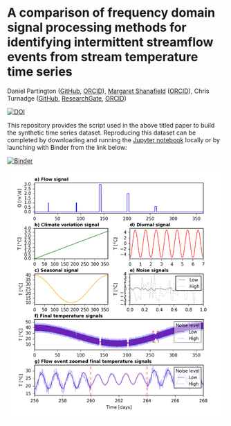 
# A comparison of frequency domain signal processing methods for identifying intermittent streamflow events from stream temperature time series
Daniel Partington ([GitHub](https://github.com/daniel-partington), [ORCID](https://orcid.org/0000-0003-2266-824X)), [Margaret Shanafield](https://www.flinders.edu.au/people/margaret.shanafield) ([ORCID](https://orcid.org/0000-0003-1710-1548)), Chris Turnadge ([GitHub](https://github.com/christurnadge), [ResearchGate](https://www.researchgate.net/profile/Chris-Turnadge), [ORCID](https://orcid.org/0000-0002-9882-1573))

[![DOI](https://zenodo.org/badge/257156492.svg)](https://zenodo.org/badge/latestdoi/257156492)


This repository provides the script used in the above titled paper to build the synthetic time series dataset. Reproducing this dataset can be completed by downloading and running the [Jupyter notebook](Synthetic_example_build.ipynb) locally or by launching with Binder from the link below:

[![Binder](https://mybinder.org/badge_logo.svg)](https://mybinder.org/v2/gh/daniel-partington/Hydro_Time_Series_Event_Identification/master) 

![Alt text](/Synthetic_stream_temperature_example_gs_new.png?raw=true "Synthetic Dataset")
